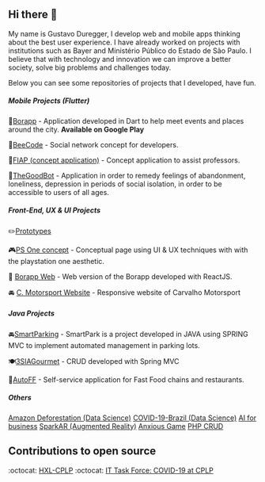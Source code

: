 ## Hi there 👋
My name is Gustavo Duregger, I develop web and mobile apps thinking about the best user experience. I have already worked on projects with institutions such as Bayer and Ministério Público do Estado de São Paulo. I believe that with technology and innovation we can improve a better society, solve big problems and challenges today.

Below you can see some repositories of projects that I developed, have fun.

##### Mobile Projects (Flutter)
🌃[Borapp](https://play.google.com/store/apps/details?id=com.gduregger.borapp) - Application developed in Dart to help meet events and places around the city. **Available on Google Play**

🐝[BeeCode](https://github.com/GustavoDuregger/BeeCode) - Social network concept for developers.

🐲[FIAP (concept application)](https://github.com/GustavoDuregger/fiap_aplication) - Concept application to assist professors.

🤖[TheGoodBot](https://github.com/FIAPOS/the_good_bot) - Application in order to remedy feelings of abandonment, loneliness, depression in periods of social isolation, in order to be accessible to users of all ages.

##### Front-End, UX & UI Projects

✏️[Prototypes](https://gist.github.com/GustavoDuregger/12f46da46badcab1fee358437d7e0bc4)

🎮[PS One concept](https://github.com/GustavoDuregger/psone) - Conceptual page using UI & UX techniques with with the playstation one aesthetic.

🌃 [Borapp Web](https://github.com/GustavoDuregger/borapp-web) - Web version of the Borapp developed with ReactJS.

🚘 [C. Motorsport Website](https://github.com/GustavoDuregger/SiteCMotorsport) - Responsive website of Carvalho Motorsport

##### Java Projects
🚘[SmartParking](https://github.com/GustavoDuregger/SmartPark) - SmartPark is a project developed in JAVA using SPRING MVC to implement automated management in parking lots.

🍽️[3SIAGourmet](https://github.com/FIAPOS/ComidaNacJava) - CRUD developed with Spring MVC

🍕[AutoFF](https://github.com/GustavoDuregger/AutoFF) - Self-service application for Fast Food chains and restaurants.

##### Others
[Amazon Deforestation (Data Science)](https://github.com/GustavoDuregger/AnaliseDesmatamentoAmazonia)
[COVID-19-Brazil (Data Science)](https://github.com/GustavoDuregger/COVID-19-Brazil)
[AI for business](https://github.com/GustavoDuregger/IAparaNegocios)
[SparkAR (Augmented Reality)](https://github.com/GustavoDuregger/Spark_AR)
[Anxious Game](https://github.com/GustavoDuregger/Anxious-Game)
[PHP CRUD](https://github.com/GustavoDuregger/cadastroCliente)

## Contributions to open source
:octocat: [HXL-CPLP](https://github.com/HXL-CPLP)
:octocat: [IT Task Force: COVID-19 at CPLP](https://github.com/covid-taskforce-cplp)
